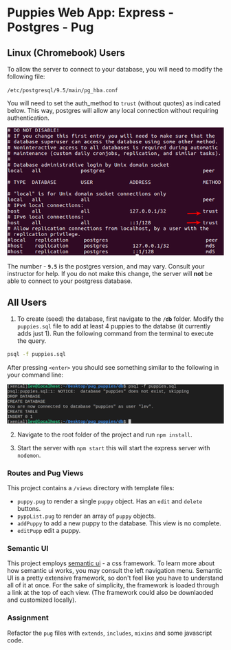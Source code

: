 # Puppies Web App: Express - Postgres - Pug

## Linux (Chromebook) Users

To allow the server to connect to your database, you will need to modify the following file:

`/etc/postgresql/9.5/main/pg_hba.conf`

You will need to set the auth_method to `trust` (without quotes) as indicated below. This way, postgres will allow any local connection without requiring authentication.

![pg_hba screenshot](screenshots/pg_hba.png)

The number - **`9.5`** is the postgres version, and may vary. Consult your instructor for help. If you do not make this change, the server will **not** be able to connect to your postgress database.

## All Users

1. To create (seed) the database, first navigate to the **`/db`** folder. Modify the `puppies.sql` file to add at least 4 puppies to the databse (it currently adds just 1). Run the following command from the terminal to execute the query.

```bash
psql -f puppies.sql
```

After pressing `<enter>` you should see something similar to the following in your command line:

![seed screenshot](screenshots/seed.png)

2. Navigate to the root folder of the project and run `npm install`.

3. Start the server with `npm start` this will start the express server with `nodemon`.

### Routes and Pug Views

This project contains a `/views` directory with template files:

* `puppy.pug` to render a single `puppy` object. Has an `edit` and `delete` buttons.
* `pyppList.pug` to render an array of `puppy` objects.
* `addPuppy` to add a new puppy to the database. This view is no complete.
* `editPupp` edit a puppy.

### Semantic UI

This project employs [semantic ui](https://semantic-ui.com) - a css framework. To learn more about how semantic ui works, you may consult the left navigation menu. Semantic UI is a pretty extensive framework, so don't feel like you have to understand all of it at once. For the sake of simplicity, the framework is loaded through a link at the top of each view. (The framework could also be downlaoded and customized locally).

### Assignment

Refactor the `pug` files with `extends`, `includes`, `mixins` and some javascript code.